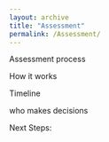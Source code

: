 ```yaml
---
layout: archive
title: "Assessment"
permalink: /Assessment/
---
```



Assessment process

How it works

Timeline

who makes decisions

Next Steps: 
